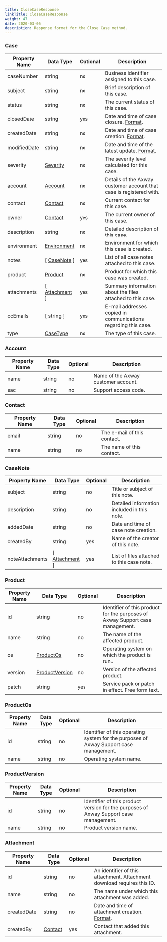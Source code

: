 ```yaml
---
title: CloseCaseResponse
linkTitle: CloseCaseResponse
weight: 47
date: 2020-03-05
description: Response format for the Close Case method.
---
```


### Case

| Property Name | Data Type                     | Optional | Description |
|---------------|-------------------------------|----------|-------------|
| caseNumber    | string                        |       no | Business identifier assigned to this case. |
| subject       | string                        |       no | Brief description of this case. |
| status        | string                        |       no | The current status of this case. |
| closedDate    | string                        |      yes | Date and time of case closure. [Format](../miscellanea#common-date-and-time-format-for-responses). |
| createdDate   | string                        |       no | Date and time of case creation. [Format](../miscellanea#common-date-and-time-format-for-responses). |
| modifiedDate  | string                        |       no | Date and time of the latest update. [Format](../miscellanea#common-date-and-time-format-for-responses). |
| severity      | [Severity](../severity)       |       no | The severity level calculated for this case. |
| account       | [Account](#account)           |       no | Details of the Axway customer account that case is registered with. |
| contact       | [Contact](#contact)           |       no | Current contact for this case. |
| owner         | [Contact](#contact)           |      yes | The current owner of this case. |
| description   | string                        |       no | Detailed description of this case. |
| environment   | [Environment](../environment) |       no | Environment for which this case is created. |
| notes         | [ [CaseNote](#casenote) ]     |      yes | List of all case notes attached to this case. |
| product       | [Product](#product)           |       no | Product for which this case was created. |
| attachments   | [ [Attachment](#attachment) ] |      yes | Summary information about the files attached to this case. |
| ccEmails      | [ string ]                    |      yes | E-mail addresses copied in communications regarding this case. |
| type          | [CaseType](../case_type)      |       no | The type of this case. |

### Account

| Property Name | Data Type | Optional | Description |
|---------------|-----------|----------|-------------|
| name          | string    |       no | Name of the Axway customer account. |
| sac           | string    |       no | Support access code. |

### Contact

| Property Name | Data Type | Optional | Description |
|---------------|-----------|----------|-------------|
| email         | string    |       no | The e-mail of this contact. |
| name          | string    |       no | The name of this contact. |

### CaseNote

| Property Name   | Data Type                     | Optional | Description |
|-----------------|-------------------------------|----------|-------------|
| subject         | string                        |       no | Title or subject of this note. |
| description     | string                        |       no | Detailed information included in this note. |
| addedDate       | string                        |       no | Date and time of case note creation. |
| createdBy       | string                        |      yes | Name of the creator of this note. |
| noteAttachments | [ [Attachment](#attachment) ] |      yes | List of files attached to this case note. |

### Product

| Property Name | Data Type                         | Optional | Description |
|---------------|-----------------------------------|----------|-------|
| id            | string                            |       no | Identifier of this product for the purposes of Axway Support case management. |
| name          | string                            |       no | The name of the affected product. |
| os            | [ProductOs](#productos)           |       no | Operating system on which the product is run.. |
| version       | [ProductVersion](#productversion) |       no | Version of the affected product. |
| patch         | string                            |      yes | Service pack or patch in effect. Free form text. |

### ProductOs

| Property Name | Data Type | Optional | Description |
|---------------|-----------|----------|-------|
| id            | string    |       no | Identifier of this operating system for the purposes of Axway Support case management. |
| name          | string    |       no | Operating system name. |

### ProductVersion

| Property Name | Data Type | Optional | Description |
|---------------|-----------|----------|-------------|
| id            | string    |       no | Identifier of this product version for the purposes of Axway Support case management. |
| name          | string    |       no | Product version name. |

### Attachment

| Property Name | Data Type           | Optional | Description |
|---------------|---------------------|----------|-------------|
| id            | string              |       no | An identifier of this attachment. Attachment download requires this ID.|
| name          | string              |       no | The name under which this attachment was added. |
| createdDate   | string              |       no | Date and time of attachment creation. [Format](../miscellanea#common-date-and-time-format-for-responses). |
| createdBy     | [Contact](#contact) |      yes | Contact that added this attachment. |
